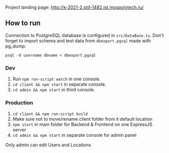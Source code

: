Project landing page: http://k-2021-2.std-1482.ist.mospolytech.ru/

## How to run

Connection to PostgreSQL database is configured in `src/DataBase.ts`. Don't forget to import schema and test data from `dbexport.pgsql` made with pg_dump:

```
psql -U username dbname < dbexport.pgsql
```

### Dev

1. Run `npm run-script watch` in one console.
2. `cd client && npm start` in separate console.
3. `cd admin && npm start` in third console.

### Production

1. `cd client && npm run-script build`
2. Make sure not to move/rename client folder from it default location
3. `npm start` in main folder for Backend & Frontend on one ExpressJS server
4. `cd admin && npm start` in separate console for admin panel


Only admin can edit Users and Locations